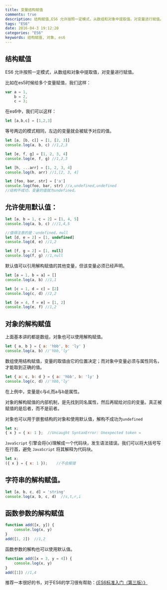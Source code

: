 ```yaml
---
title: 变量结构赋值
comments: true
description: 结构赋值,ES6 允许按照一定模式，从数组和对象中提取值，对变量进行赋值。
tags: "ES6"
date: 2016-04-3 19:12:20
categories: "ES6"
keywords: 结构赋值, 对象, es6
---
```


## 结构赋值

ES6 允许按照一定模式，从数组和对象中提取值，对变量进行赋值。

比如在es5时候给多个变量赋值，我们这样：


```js
var a = 1,
    b = 2,
    c = 3;
```
在es6中，我们可以这样：

```js
let [a,b,c] = [1,2,3]
```

等号两边的模式相同，左边的变量就会被赋予对应的值。

```js
let [a, [b, c]] = [1, [2, 3]]
console.log(a, b, c) //1,2,3

let [e, f, g] = [1, 2, 3, 4]
console.log(e, f, g) //1,2,3

let [h, ...arr] = [1, 2, 3, 4]
console.log(h, arr) //1,[2, 3, 4]

let [foo, bar, str] = ['a']
console.log(foo, bar, str) //a,undefined,undefined
//结构不成功，变量的值就为undefined。
```
## 允许使用默认值：

```js
let [a, b = 1, c = 2] = [1, 4, 5]
console.log(a, b, c) ///1,4,5

//值得注意的是：undefined，null
let [d, e = 2] = [1, undefined]
console.log(d, e) //1,2

let [f, g = 2] = [1, null]
console.log(f, g) //1,null
```

默认值可以引用解构赋值的其他变量，但该变量必须已经声明。

```js
let [a = 1, b = a] = []
console.log(a, b) //1,1

let [c = 1, d = c] = [2]
console.log(c, d) //2,2

let [e = 4, f = e] = [1, 2]
console.log(e, f) //1,2
```

## 对象的解构赋值

上面基本讲的都是数组，对象也可以使用解构赋值。

```js
let { a, b } = { a: 'hbb', b: 'ly' }
console.log(a, b) //'hbb,'ly'
```

数组使用结构赋值，变量的取值由它的位置决定；而对象中变量必须与属性同名，才能取到正确的值。

```js
let { a: c, b: d } = { a: 'hbb', b: 'ly' }
console.log(c, d) //'hbb,'ly'
```

在上例中，变量是c与d,而a与b是属性。

对象的解构赋值的内部机制，是先找到同名属性，然后再赋给对应的变量。真正被赋值的是后者，而不是前者。

对象也可以用于嵌套结构的对象和使用默认值，解构不成功为`undefined`

```js
let x;
{ x } = { x: 1 };  //Uncaught SyntaxError: Unexpected token =
```

`JavaScript` 引擎会将{x}理解成一个代码块，发生语法错误。我们可以将大括号写在行首，避免 `JavaScript` 将其解释为代码块。

```js
let x;
({ x } = { x: 1 });    //不会报错
```

## 字符串的解构赋值。

```js
let [a, b, c, d] = 'string'
console.log(a, b, c, d)  //s,t,r,i
```

## 函数参数的解构赋值

```js
function add([x, y]) {
    console.log(x, y)
}
add([1, 2])  //1,2
```

函数参数的解构也可以使用默认值。

```js
function add([x = 3, y = 4]) {
    console.log(x, y)
}
add([1]) //1,4
```

推荐一本很好的书，对于ES6的学习很有帮助：[《ES6标准入门（第三版）》](http://es6.ruanyifeng.com/)